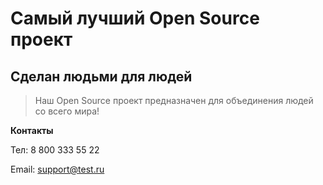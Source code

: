 # Самый лучший Open Source проект

## Сделан людьми для людей

> Наш Open Source проект предназначен для объединения людей со всего мира!

**Контакты**

Тел: 8 800 333 55 22

Email: support@test.ru


